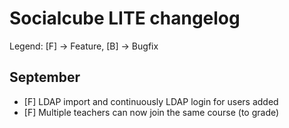# Socialcube LITE changelog

Legend: [F] -> Feature, [B] -> Bugfix

## September
- [F] LDAP import and continuously LDAP login for users added
- [F] Multiple teachers can now join the same course (to grade)